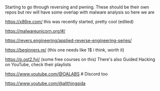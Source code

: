Starting to go through reversing and pwning. These should be their own repos but rev will have some overlap with malware analysis so here we are


https://x86re.com/
this was recently started, pretty cool (edited)


https://malwareunicorn.org/#/

https://revers.engineering/applied-reverse-engineering-series/

https://beginners.re/ (this one needs like 1$ i think, worth it)

https://p.ost2.fyi/ (some free courses on this)
There's also Guided Hacking on YouTube, check their playlists

 https://www.youtube.com/@OALABS # Discord too
 

https://www.youtube.com/@allthingsida

